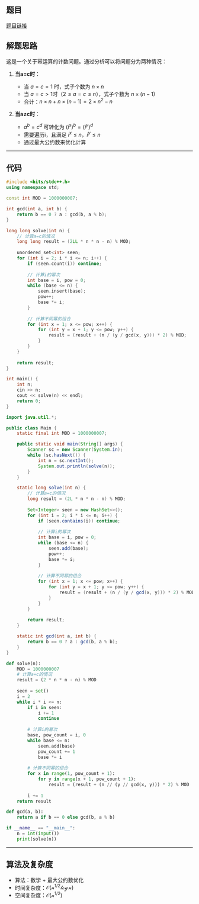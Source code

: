 ## 题目
[题目链接](https://www.nowcoder.com/practice/ab13f61189784812a018b6925fad78a6?tpId=182&tqId=163662&sourceUrl=/exam/oj&channenl=wgithub&fromPut=wgithub)

## 解题思路

这是一个关于幂运算的计数问题。通过分析可以将问题分为两种情况：

1. **当a=c时**：
   - 当 $a=c=1$ 时，式子个数为 $n\times n$
   - 当 $a=c>1$时（$2\leq a=c\leq n$），式子个数为 $n\times (n-1)$
   - 合计：$n\times n + n\times (n-1) = 2\times n^2-n$

1. **当a≠c时**：
   - $a^b = c^d$ 可转化为 $(i^x)^b = (i^y)^d$
   - 需要遍历i，且满足 $i^x\leq n，i^y\leq n$
   - 通过最大公约数来优化计算

---

## 代码


```cpp []
#include <bits/stdc++.h>
using namespace std;

const int MOD = 1000000007;

int gcd(int a, int b) {
    return b == 0 ? a : gcd(b, a % b);
}

long long solve(int n) {
    // 计算a=c的情况
    long long result = (2LL * n * n - n) % MOD;
    
    unordered_set<int> seen;
    for (int i = 2; i * i <= n; i++) {
        if (seen.count(i)) continue;
        
        // 计算i的幂次
        int base = i, pow = 0;
        while (base <= n) {
            seen.insert(base);
            pow++;
            base *= i;
        }
        
        // 计算不同幂的组合
        for (int x = 1; x <= pow; x++) {
            for (int y = x + 1; y <= pow; y++) {
                result = (result + (n / (y / gcd(x, y))) * 2) % MOD;
            }
        }
    }
    
    return result;
}

int main() {
    int n;
    cin >> n;
    cout << solve(n) << endl;
    return 0;
}
```
```java []
import java.util.*;

public class Main {
    static final int MOD = 1000000007;

    public static void main(String[] args) {
        Scanner sc = new Scanner(System.in);
        while (sc.hasNext()) {
            int n = sc.nextInt();
            System.out.println(solve(n));
        }
    }

    static long solve(int n) {
        // 计算a=c的情况
        long result = (2L * n * n - n) % MOD;
        
        Set<Integer> seen = new HashSet<>();
        for (int i = 2; i * i <= n; i++) {
            if (seen.contains(i)) continue;
            
            // 计算i的幂次
            int base = i, pow = 0;
            while (base <= n) {
                seen.add(base);
                pow++;
                base *= i;
            }
            
            // 计算不同幂的组合
            for (int x = 1; x <= pow; x++) {
                for (int y = x + 1; y <= pow; y++) {
                    result = (result + (n / (y / gcd(x, y))) * 2) % MOD;
                }
            }
        }
        
        return result;
    }

    static int gcd(int a, int b) {
        return b == 0 ? a : gcd(b, a % b);
    }
}
```



```python []
def solve(n):
    MOD = 1000000007
    # 计算a=c的情况
    result = (2 * n * n - n) % MOD
    
    seen = set()
    i = 2
    while i * i <= n:
        if i in seen:
            i += 1
            continue
            
        # 计算i的幂次
        base, pow_count = i, 0
        while base <= n:
            seen.add(base)
            pow_count += 1
            base *= i
            
        # 计算不同幂的组合
        for x in range(1, pow_count + 1):
            for y in range(x + 1, pow_count + 1):
                result = (result + (n // (y // gcd(x, y))) * 2) % MOD
                
        i += 1
    return result

def gcd(a, b):
    return a if b == 0 else gcd(b, a % b)

if __name__ == "__main__":
    n = int(input())
    print(solve(n))
```

---

## 算法及复杂度
- 算法：数学 + 最大公约数优化
- 时间复杂度：$\mathcal{O(n^{1/2} \log n)}$
- 空间复杂度：$\mathcal{O(n^{1/2})}$
